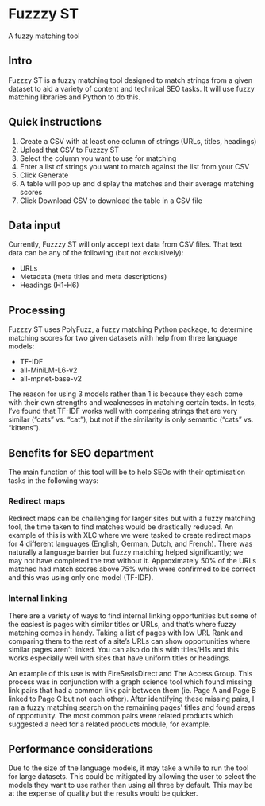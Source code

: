 # Fuzzzy ST
 A fuzzy matching tool

## Intro
Fuzzzy ST is a fuzzy matching tool designed to match strings from a given dataset to aid a variety of content and technical SEO tasks. It will use fuzzy matching libraries and Python to do this.

## Quick instructions

1. Create a CSV with at least one column of strings (URLs, titles, headings)
2. Upload that CSV to Fuzzzy ST
3. Select the column you want to use for matching
4. Enter a list of strings you want to match against the list from your CSV
5. Click Generate
6. A table will pop up and display the matches and their average matching scores
7. Click Download CSV to download the table in a CSV file

## Data input
Currently, Fuzzzy ST will only accept text data from CSV files. That text data can be any of the following (but not exclusively):

* URLs
* Metadata (meta titles and meta descriptions)
* Headings (H1-H6)

## Processing
Fuzzzy ST uses PolyFuzz, a fuzzy matching Python package, to determine matching scores for two given datasets with help from three language models:

* TF-IDF
* all-MiniLM-L6-v2
* all-mpnet-base-v2

The reason for using 3 models rather than 1 is because they each come with their own strengths and weaknesses in matching certain texts. In tests, I’ve found that TF-IDF works well with comparing strings that are very similar (“cats” vs. “cat”), but not if the similarity is only semantic (“cats” vs. “kittens”).

## Benefits for SEO department

The main function of this tool will be to help SEOs with their optimisation tasks in the following ways:

### Redirect maps

Redirect maps can be challenging for larger sites but with a fuzzy matching tool, the time taken to find matches would be drastically reduced. An example of this is with XLC where we were tasked to create redirect maps for 4 different languages (English, German, Dutch, and French). There was naturally a language barrier but fuzzy matching helped significantly; we may not have completed the text without it. Approximately 50% of the URLs matched had match scores above 75% which were confirmed to be correct and this was using only one model (TF-IDF).

### Internal linking

There are a variety of ways to find internal linking opportunities but some of the easiest is pages with similar titles or URLs, and that’s where fuzzy matching comes in handy. Taking a list of pages with low URL Rank and comparing them to the rest of a site’s URLs can show opportunities where similar pages aren’t linked. You can also do this with titles/H1s and this works especially well with sites that have uniform titles or headings.

An example of this use is with FireSealsDirect and The Access Group. This process was in conjunction with a graph science tool which found missing link pairs that had a common link pair between them (ie. Page A and Page B linked to Page C but not each other). After identifying these missing pairs, I ran a fuzzy matching search on the remaining pages’ titles and found areas of opportunity. The most common pairs were related products which suggested a need for a related products module, for example.

## Performance considerations

Due to the size of the language models, it may take a while to run the tool for large datasets. This could be mitigated by allowing the user to select the models they want to use rather than using all three by default. This may be at the expense of quality but the results would be quicker.
